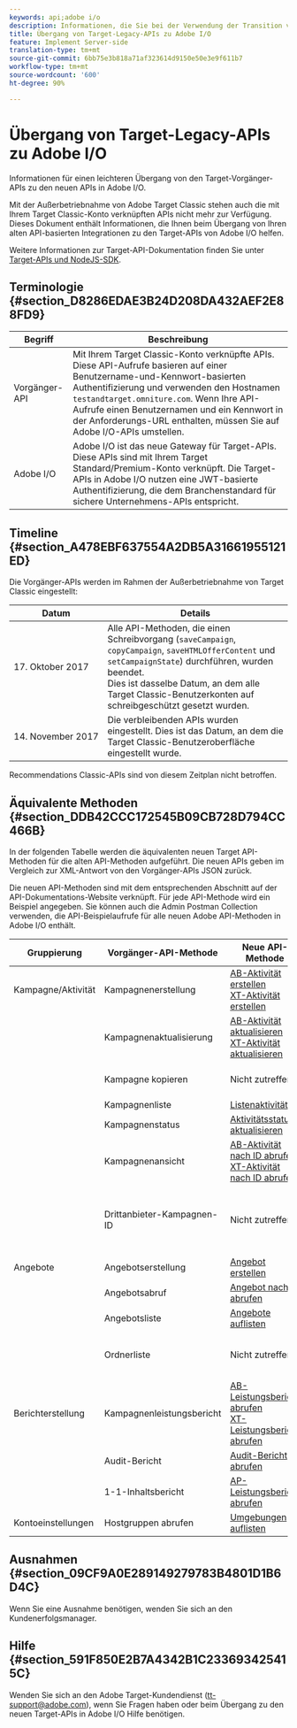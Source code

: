 ```yaml
---
keywords: api;adobe i/o
description: Informationen, die Sie bei der Verwendung der Transition von den Adobe Target-alten APIs zu den neuen APIs auf Adobe I/O unterstützen.
title: Übergang von Target-Legacy-APIs zu Adobe I/O
feature: Implement Server-side
translation-type: tm+mt
source-git-commit: 6bb75e3b818a71af323614d9150e50e3e9f611b7
workflow-type: tm+mt
source-wordcount: '600'
ht-degree: 90%

---
```



# Übergang von Target-Legacy-APIs zu Adobe I/O

Informationen für einen leichteren Übergang von den Target-Vorgänger-APIs zu den neuen APIs in Adobe I/O.

Mit der Außerbetriebnahme von Adobe Target Classic stehen auch die mit Ihrem Target Classic-Konto verknüpften APIs nicht mehr zur Verfügung. Dieses Dokument enthält Informationen, die Ihnen beim Übergang von Ihren alten API-basierten Integrationen zu den Target-APIs von Adobe I/O helfen.

Weitere Informationen zur Target-API-Dokumentation finden Sie unter  [Target-APIs und NodeJS-SDK](/help/c-implementing-target/c-api-and-sdk-overview/api-and-sdk-overview.md#concept_5718EC1FF2ED4436935D0BCCD7AA29A6).

## Terminologie {#section_D8286EDAE3B24D208DA432AEF2E88FD9}

| Begriff | Beschreibung |
|--- |--- |
| Vorgänger-API | Mit Ihrem Target Classic-Konto verknüpfte APIs. Diese API-Aufrufe basieren auf einer Benutzername-und-Kennwort-basierten Authentifizierung und verwenden den Hostnamen `testandtarget.omniture.com`. Wenn Ihre API-Aufrufe einen Benutzernamen und ein Kennwort in der Anforderungs-URL enthalten, müssen Sie auf Adobe I/O-APIs umstellen. |
| Adobe I/O | Adobe I/O ist das neue Gateway für Target-APIs. Diese APIs sind mit Ihrem Target Standard/Premium-Konto verknüpft. Die Target-APIs in Adobe I/O nutzen eine JWT-basierte Authentifizierung, die dem Branchenstandard für sichere Unternehmens-APIs entspricht. |

## Timeline   {#section_A478EBF637554A2DB5A31661955121ED}

Die Vorgänger-APIs werden im Rahmen der Außerbetriebnahme von Target Classic eingestellt:

| Datum | Details |
|--- |--- |
| 17. Oktober 2017 | Alle API-Methoden, die einen Schreibvorgang (`saveCampaign`, `copyCampaign`, `saveHTMLOfferContent` und `setCampaignState`) durchführen, wurden beendet.<br>Dies ist dasselbe Datum, an dem alle Target Classic-Benutzerkonten auf schreibgeschützt gesetzt wurden. |
| 14. November 2017 | Die verbleibenden APIs wurden eingestellt. Dies ist das Datum, an dem die Target Classic-Benutzeroberfläche eingestellt wurde. |

Recommendations Classic-APIs sind von diesem Zeitplan nicht betroffen.

## Äquivalente Methoden   {#section_DDB42CCC172545B09CB728D794CC466B}

In der folgenden Tabelle werden die äquivalenten neuen Target API-Methoden für die alten API-Methoden aufgeführt. Die neuen APIs geben im Vergleich zur XML-Antwort von den Vorgänger-APIs JSON zurück.

Die neuen API-Methoden sind mit dem entsprechenden Abschnitt auf der API-Dokumentations-Website verknüpft. Für jede API-Methode wird ein Beispiel angegeben. Sie können auch die Admin Postman Collection verwenden, die API-Beispielaufrufe für alle neuen Adobe API-Methoden in Adobe I/O enthält.

| Gruppierung | Vorgänger-API-Methode | Neue API-Methode | Hinweise |
|--- |--- |--- |--- |
| Kampagne/Aktivität | Kampagnenerstellung | [AB-Aktivität erstellen](http://developers.adobetarget.com/api/#create-ab-activity)<br>[XT-Aktivität erstellen](http://developers.adobetarget.com/api/#create-xt-activity) | Die neuen APIs enthalten separate Erstellungsmethoden für AB und XT |
|  | Kampagnenaktualisierung | [AB-Aktivität aktualisieren](http://developers.adobetarget.com/api/#update-ab-activity)<br>[XT-Aktivität aktualisieren](http://developers.adobetarget.com/api/#update-xt-activity) |  |
|  | Kampagne kopieren | Nicht zutreffend | APIs zum Erstellen von Aktivitäten verwenden |
|  | Kampagnenliste | [Listenaktivitäten](http://developers.adobetarget.com/api/#list-activities) |  |
|  | Kampagnenstatus | [Aktivitätsstatus aktualisieren](http://developers.adobetarget.com/api/#update-activity-state) |  |
|  | Kampagnenansicht | [AB-Aktivität nach ID abrufen](http://developers.adobetarget.com/api/#get-ab-activity-by-id)<br>[XT-Aktivität nach ID abrufen](http://developers.adobetarget.com/api/#get-xt-activity-by-id) |  |
|  | Drittanbieter-Kampagnen-ID | Nicht zutreffend | Wenn Sie eine thirdpartyID verwenden, können die relevanten Aktivitätsmethoden verwendet werden |
| Angebote | Angebotserstellung | [Angebot erstellen](http://developers.adobetarget.com/api/#create-offer) |  |
|  | Angebotsabruf | [Angebot nach ID abrufen](http://developers.adobetarget.com/api/#get-offer-by-id) |  |
|  | Angebotsliste | [Angebote auflisten](http://developers.adobetarget.com/api/#list-offers) |  |
|  | Ordnerliste | Nicht zutreffend | Ordner werden in Target Standard/Premium nicht unterstützt |
| Berichterstellung | Kampagnenleistungsbericht | [AB-Leistungsbericht abrufen](http://developers.adobetarget.com/api/#get-ab-performance-report)<br>[XT-Leistungsbericht abrufen](http://developers.adobetarget.com/api/#get-xt-performance-report) |  |
|  | Audit-Bericht | [Audit-Bericht abrufen](http://developers.adobetarget.com/api/#get-audit-report) |  |
|  | 1-1-Inhaltsbericht | [AP-Leistungsbericht abrufen](http://developers.adobetarget.com/api/#get-ap-activity-performance-report) |  |
| Kontoeinstellungen | Hostgruppen abrufen | [Umgebungen auflisten](http://developers.adobetarget.com/api/#list-environments) |  |

## Ausnahmen {#section_09CF9A0E289149279783B4801D1B6D4C}

Wenn Sie eine Ausnahme benötigen, wenden Sie sich an den Kundenerfolgsmanager.

## Hilfe   {#section_591F850E2B7A4342B1C233693425415C}

Wenden Sie sich an den Adobe Target-Kundendienst (tt-support@adobe.com), wenn Sie Fragen haben oder beim Übergang zu den neuen Target-APIs in Adobe I/O Hilfe benötigen.
